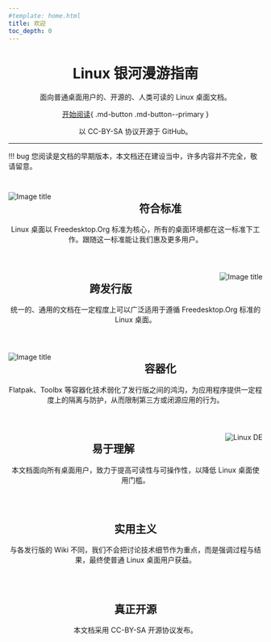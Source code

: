 ```yaml
---
#template: home.html
title: 欢迎
toc_depth: 0
---
```


<script type="text/javascript">
    (function(){
    t = document.getElementsByClassName("md-sidebar__inner");
    t[1].innerHTML="";
    t[0].innerHTML="";
    })();
</script>

<style>
    @media screen and (min-width: 60em) {
        .md-sidebar {
            //display: none !important;
        }
    }
    .headerlink {
        display: none !important;
    }
    .feat-block {
        /* display: none; */
        clear:both;
        text-align: center;
        padding: 1em 0em 1em 0em; 
    }
    .feat-head {
        text-align: center;
    }
    .md-content__button {
        display: none;
    }
    @media screen and (min-width: 60em) {
        .feat-block img {
            max-width: 240px;
            max-height: 160px;
            }
        .feat-block--left img {
            float:left;
            margin: 0em 1em 0em 0em;
            }
        .feat-block--right img {
            float:right;
            margin: 0em 0em 0em 1em;
            }
    }
</style>

<div markdown class="feat-head">

# Linux 银河漫游指南

面向普通桌面用户的、开源的、人类可读的 Linux 桌面文档。

<div markdown>

[开始阅读](intro.md){ .md-button  .md-button--primary }

</div>

以 CC-BY-SA 协议开源于 GitHub。

</div>

---

!!! bug
    您阅读是文档的早期版本，本文档还在建设当中，许多内容并不完全，敬请留意。

<div markdown class="feat-block feat-block--left">

![Image title](assets/images/Freedesktop-logo-for-template.svg)

## 符合标准

Linux 桌面以 Freedesktop.Org 标准为核心，所有的桌面环境都在这一标准下工作。跟随这一标准能让我们惠及更多用户。

</div>

<div markdown class="feat-block feat-block--right">

![Image title](assets/images/Distro.webp)

## 跨发行版

统一的、通用的文档在一定程度上可以广泛适用于遵循 Freedesktop.Org 标准的 Linux 桌面。

</div>

<div markdown class="feat-block feat-block--left">

![Image title](assets/images/Flatpak-truck.webp)

## 容器化

Flatpak、Toolbx 等容器化技术弱化了发行版之间的鸿沟，为应用程序提供一定程度上的隔离与防护，从而限制第三方或闭源应用的行为。

</div>

<div markdown class="feat-block feat-block--right">

![Linux DE](assets/images/linux-de.webp)

## 易于理解

本文档面向所有桌面用户，致力于提高可读性与可操作性，以降低 Linux 桌面使用门槛。

</div>

<div markdown class="feat-block feat-block--left">

## 实用主义

与各发行版的 Wiki 不同，我们不会把讨论技术细节作为重点，而是强调过程与结果，最终使普通 Linux 桌面用户获益。

</div>

<div markdown class="feat-block feat-block--right">

## 真正开源

本文档采用 CC-BY-SA 开源协议发布。

</div>
